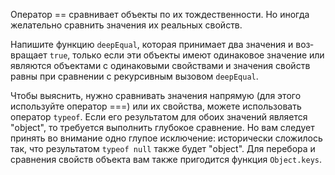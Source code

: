 Оператор == сравнивает объекты по их тождественности. Но иногда жела­тельно сравнить значения их реальных свойств.

Напишите функцию `deepEqual`, которая принимает два значения и воз­вращает `true`, только если эти объекты имеют одинаковое значение или являются объектами с одинаковыми свойствами и значения свойств равны при сравнении с рекурсивным вызовом `deepEqual`.

Чтобы выяснить, нужно сравнивать значения напрямую (для этого исполь­зуйте оператор ===) или их свойства, можете использовать оператор `typeof`. Если его результатом для обоих значений является "object", то требуется выполнить глубокое сравнение. Но вам следует принять во внимание одно глупое исключение: исторически сложилось так, что результатом `typeof null` также будет "object".
Для перебора и сравнения свойств объекта вам также пригодится функция
`Object.keys`.